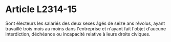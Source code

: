 # Article L2314-15

Sont électeurs les salariés des deux sexes âgés de seize ans révolus, ayant travaillé trois mois au moins dans l'entreprise et n'ayant fait l'objet d'aucune interdiction, déchéance ou incapacité relative à leurs droits civiques.